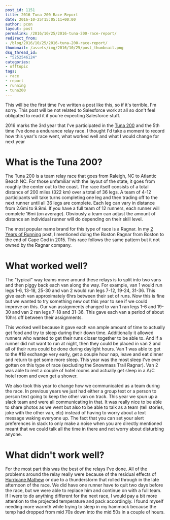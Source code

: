 ```yaml
---
post_id: 1151
title: 2016 Tuna 200 Race Report
date: 2016-10-25T15:05:11+00:00
author: pcon
layout: post
permalink: /2016/10/25/2016-tuna-200-race-report/
redirect_from:
- /blog/2016/10/25/2016-tuna-200-race-report/
thumbnail: /assets/img/2016/10/25/post_thumbnail.png
dsq_thread_id:
- "5252546124"
categories:
- offtopic
tags:
- race
- report
- running
- tuna200
---
```

This will be the first time I've written a post like this, so if it's terrible, I'm sorry.  This post will be not related to Salesforce work at all so don't feel obligated to read it if you're expecting Salesforce stuff.

2016 marks the 3rd year that I've participated in the [Tuna 200](http://tunarun200.com/) and the 5th time I've done a endurance relay race.  I thought I'd take a moment to record how this year's race went, what worked well and what I would change for next year

<!--more-->

# What is the Tuna 200?

The Tuna 200 is a team relay race that goes from Raleigh, NC to Atlantic Beach NC.  For those unfamiliar with the layout of the state, it goes from roughly the center out to the coast.  The race itself consists of a total distance of 200 miles (322 km) over a total of 36 legs.  A team of 4-12 participants will take turns completing one leg and then trading off to the next runner until all 36 legs are complete.  Each leg can vary in distance from 2.6mi to 9.9mi.  If you have a full team of 12 runners, each runner will complete 16mi (on average).  Obviously a team can adjust the amount of distance an individual runner will do depending on their skill level.

The most popular name brand for this type of race is a Ragnar.  In my [2 Years of Running](/2016/03/07/2-years-of-running/) post, I mentioned doing the Boston Ragnar from Boston to the end of Cape Cod in 2015.  This race follows the same pattern but it not owned by the Ragnar company.

# What worked well?

The "typical" way teams move around these relays is to split into two vans and then piggy back each van along the way.  For example, van 1 would run legs 1-6, 13-18, 25-30 and van 2 would run legs 7-12, 19-24, 31-36.  This give each van approximately 6hrs between their set of runs.  Now this is fine but we wanted to try something new out this year to see if we could improve on this.  Our van assignments changed to van 1 ran legs 1-6 and 19-30 and van 2 ran legs 7-18 and 31-36.  This gave each van a period of about 10hrs off between their assignments.

This worked well because it gave each van ample amount of time to actually get food and try to sleep during their down time.  Additionally it allowed runners who wanted to get their runs closer together to be able to.  And if a runner did not want to run at night, then they could be placed in van 2 and all of their runs could be done during daylight hours.  Van 1 was able to get to the #18 exchange very early, get a couple hour nap, leave and eat dinner and return to get some more sleep.  This year was the most sleep I've ever gotten on this type of race (excluding the Snowmass Trail Ragnar).  Van 2 was able to rent a couple of hotel rooms and actually get sleep in a A/C hotel room and even get a shower.

We also took this year to change how we communicated as a team during the race.  In previous years we just had either a group text or a person to person text going to keep the other van on track.  This year we spun up a slack team and were all communicating in that.  It was really nice to be able to share photos as we went but also to be able to talk as a team (tell stories, joke with the other van, etc) instead of having to worry about a text message waking everyone up.  The fact that you can set your alert preferences in slack to only make a noise when you are directly mentioned meant that we could talk all the time in there and not worry about disturbing anyone.

# What didn't work well?

For the most part this was the best of the relays I've done.  All of the problems around the relay really were because of the residual effects of [Hurricane Mathew](https://weather.com/news/news/hurricane-matthew-north-carolina-update) or due to a thunderstorm that rolled through in the late afternoon of the race.  We did have one runner have to quit two days before the race, but we were able to replace him and continue on with a full team.  If I were to do anything different for the next race, I would pay a bit more attention to the projected temperature and pack accordingly.  I found myself needing more warmth while trying to sleep in my hammock because the temp had dropped from mid 70s down into the mid 50s in a couple of hours.
